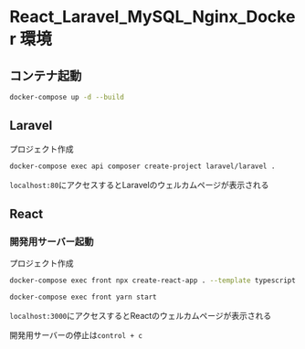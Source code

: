 # React_Laravel_MySQL_Nginx_Docker 環境

## コンテナ起動

```sh
docker-compose up -d --build
```

## Laravel

プロジェクト作成

```sh
docker-compose exec api composer create-project laravel/laravel .
```

`localhost:80`にアクセスするとLaravelのウェルカムページが表示される

## React

### 開発用サーバー起動

プロジェクト作成

```sh
docker-compose exec front npx create-react-app . --template typescript
```

```sh
docker-compose exec front yarn start
```

`localhost:3000`にアクセスするとReactのウェルカムページが表示される

開発用サーバーの停止は`control + c`